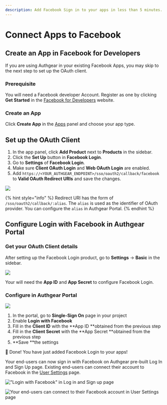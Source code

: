 ```yaml
---
description: Add Facebook Sign in to your apps in less than 5 minutes.
---
```


# Connect Apps to Facebook

## Create an App in Facebook for Developers

If you are using Authgear in your existing Facebook Apps, you may skip to the next step to set up the OAuth client.&#x20;

### Prerequisite

You will need a Facebook developer Account. Register as one by clicking **Get Started** in the [Facebook for Developers](https://developers.facebook.com) website.

### Create an App

Click **Create App** in the [Apps](https://developers.facebook.com/apps) panel and choose your app type.

## Set up the OAuth Client

1. In the app panel, click **Add Product** next to **Products** in the sidebar.
2. Click the **Set Up** button in **Facebook Login**.
3. Go to **Settings** of **Facebook Login**.
4. Make sure **Client OAuth Login** and **Web OAuth Login** are enabled.
5. Add `https://<YOUR_AUTHGEAR_ENDPOINT>/sso/oauth2/callback/facebook` to **Valid OAuth Redirect URIs** and save the changes.

![](../../.gitbook/assets/facebook\_setup\_ouath\_client.png)

{% hint style="info" %}
Redirect URI has the form of `/sso/oauth2/callback/:alias`. The `alias` is used as the identifier of OAuth provider. You can configure the `alias` in Authgear Portal.
{% endhint %}

## Configure Login with Facebook in Authgear Portal

### Get your OAuth Client details

After setting up the Facebook Login product, go to **Settings** -> **Basic** in the sidebar.

![](../../.gitbook/assets/facebook\_oauth\_details.png)

Your will need the **App ID** and **App Secret** to configure Facebook Login.

### Configure in Authgear Portal

![](../../.gitbook/assets/authgear\_sso\_facebook.png)

1. In the portal, go to **Single-Sign On** page in your project
2. Enable **Login with Facebook**
3. Fill in the **Client ID** with the **App ID **obtained from the previous step
4. Fill in the **Client Secret** with the **App Secret **obtained from the previous step
5. **Save **the settings

🎉 Done! You have just added Facebook Login to your apps!

Your end-users can now sign in with Facebook on Authgear pre-built Log In and Sign Up page. Existing end-users can connect their account to Facebook in the [User Settings](../../integrate/auth-ui.md) page.

!["Login with Facebook" in Log in and Sign up page](../../.gitbook/assets/facebook\_sign\_in.png)

![Your end-users can connect to their Facebook account in User Settings page](../../.gitbook/assets/connect\_with\_facebook.png)
